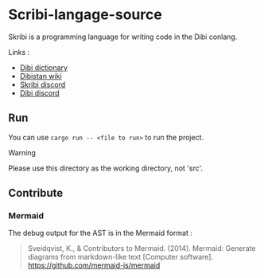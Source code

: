 # Scribi-langage-source

Skribi is a programming language for writing code in the Dibi conlang.

Links :

- [Dibi dictionary](http://dibi-leksiro.fr/app/)
- [Dibistan wiki](https://dibistan.fandom.com/fr/wiki/Dibistan)
- [Skribi discord](https://discord.gg/eGYQVGd4k3)
- [Dibi discord](https://discord.gg/CKnqUxQaMq)

## Run

You can use ``cargo run -- <file to run>`` to run the project.

> [!warning]
> Please use this directory as the working directory, not 'src'.

## Contribute

### Mermaid

The debug output for the AST is in the Mermaid format :

> Sveidqvist, K., & Contributors to Mermaid. (2014). Mermaid: Generate diagrams from markdown-like
> text [Computer software]. https://github.com/mermaid-js/mermaid


